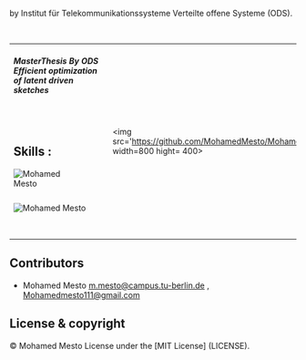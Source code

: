 
<table border=0>
  <tr border=0>
    <td border=0>
<h5> MasterThesis By ODS Efficient optimization of latent driven sketches</h5>
       <br/>
<br/>
      <h2 font-color='red'>Skills : </h2>

<a href='https://www.xing.com/profile/Mohamed_Mesto2/cv'>    <img align="left"  alt="Mohamed Mesto" width="100px" height='60px' src="https://www.ods.tu-berlin.de/fileadmin/Aperto_design/img/logo_01.gif"/> </a>
<img align="left"  alt="Mohamed Mesto" width="160px" height='60px' src="https://www.ods.tu-berlin.de/fileadmin/fg311/pics/logos/Logos/ODS_final_20150821_Web_transparent.png"/>
    </td>
     <td border=0>
      <img src='https://github.com/MohamedMesto/MohamedMesto/blob/main/Images/MMM2050Profile.png'/ width=800 hight= 400>
      </td>

 
 

by Institut für Telekommunikationssysteme Verteilte offene Systeme (ODS).
      <td border=0>
  <a href='https://www.ods.tu-berlin.de/menue/fachgebiet_open_distributed_systems/ueber_uns/team/damien_foucard/'> Master Thesis Research Topic </a>  

Supervisor <a href='https://www.linkedin.com/in/damien-foucard-0b50317a/'> Ph.D. Ing Damien Foucard </a>
         </td>
    </tr>  
    </table>

<table>

## Contributors
- Mohamed Mesto m.mesto@campus.tu-berlin.de  , Mohamedmesto111@gmail.com


## License & copyright
© Mohamed Mesto
License under the [MIT License] (LICENSE).
